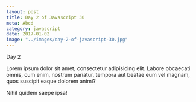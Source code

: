 ```yaml
--- 
layout: post
title: Day 2 of Javascript 30
meta: Abcd
category: javascript
date: 2017-01-02
image: "../images/day-2-of-javascript-30.jpg"
---
```


Day 2

Lorem ipsum dolor sit amet, consectetur adipisicing elit. 
Labore obcaecati omnis, cum enim, nostrum pariatur, 
tempora aut beatae eum vel magnam, quos suscipit eaque dolorem animi? 
<!--more-->

Nihil quidem saepe ipsa!